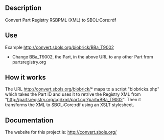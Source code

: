 Description
-----------
Convert Part Registry RSBPML (XML) to SBOL:Core:rdf

Use
-----------
Example
http://convert.sbols.org/biobrick/BBa_T9002
* Change BBa_T9002, the Part, in the above URL to any other Part from partsregistry.org 

How it works
-----------
The URL http://convert.sbols.org/biobrick/* maps to a script "biobricks.php" which takes the Part ID and uses it to retrive the Registry XML from "http://partsregistry.org/cgi/xml/part.cgi?part=BBa_T9002".
Then it transforms the XML to SBOL:Core:rdf using an XSLT stylesheet. 

Documentation
-------------
The website for this project is: http://convert.sbols.org/

